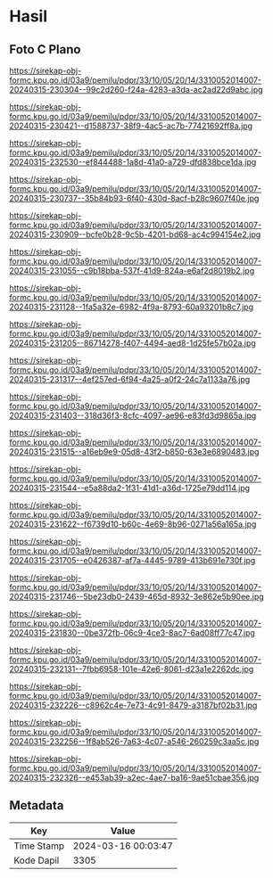 # Hasil

## Foto C Plano

https://sirekap-obj-formc.kpu.go.id/03a9/pemilu/pdpr/33/10/05/20/14/3310052014007-20240315-230304--99c2d260-f24a-4283-a3da-ac2ad22d9abc.jpg

https://sirekap-obj-formc.kpu.go.id/03a9/pemilu/pdpr/33/10/05/20/14/3310052014007-20240315-230421--d1588737-38f9-4ac5-ac7b-77421692ff8a.jpg

https://sirekap-obj-formc.kpu.go.id/03a9/pemilu/pdpr/33/10/05/20/14/3310052014007-20240315-232530--ef844488-1a8d-41a0-a729-dfd838bce1da.jpg

https://sirekap-obj-formc.kpu.go.id/03a9/pemilu/pdpr/33/10/05/20/14/3310052014007-20240315-230737--35b84b93-6f40-430d-8acf-b28c9607f40e.jpg

https://sirekap-obj-formc.kpu.go.id/03a9/pemilu/pdpr/33/10/05/20/14/3310052014007-20240315-230909--bcfe0b28-9c5b-4201-bd68-ac4c994154e2.jpg

https://sirekap-obj-formc.kpu.go.id/03a9/pemilu/pdpr/33/10/05/20/14/3310052014007-20240315-231055--c9b18bba-537f-41d9-824a-e6af2d8019b2.jpg

https://sirekap-obj-formc.kpu.go.id/03a9/pemilu/pdpr/33/10/05/20/14/3310052014007-20240315-231128--1fa5a32e-6982-4f9a-8793-60a93201b8c7.jpg

https://sirekap-obj-formc.kpu.go.id/03a9/pemilu/pdpr/33/10/05/20/14/3310052014007-20240315-231205--86714278-f407-4494-aed8-1d25fe57b02a.jpg

https://sirekap-obj-formc.kpu.go.id/03a9/pemilu/pdpr/33/10/05/20/14/3310052014007-20240315-231317--4ef257ed-6f94-4a25-a0f2-24c7a1133a76.jpg

https://sirekap-obj-formc.kpu.go.id/03a9/pemilu/pdpr/33/10/05/20/14/3310052014007-20240315-231403--318d36f3-8cfc-4097-ae96-e83fd3d9865a.jpg

https://sirekap-obj-formc.kpu.go.id/03a9/pemilu/pdpr/33/10/05/20/14/3310052014007-20240315-231515--a16eb9e9-05d8-43f2-b850-63e3e6890483.jpg

https://sirekap-obj-formc.kpu.go.id/03a9/pemilu/pdpr/33/10/05/20/14/3310052014007-20240315-231544--e5a88da2-1f31-41d1-a36d-1725e79dd114.jpg

https://sirekap-obj-formc.kpu.go.id/03a9/pemilu/pdpr/33/10/05/20/14/3310052014007-20240315-231622--f6739d10-b60c-4e69-8b96-0271a56a165a.jpg

https://sirekap-obj-formc.kpu.go.id/03a9/pemilu/pdpr/33/10/05/20/14/3310052014007-20240315-231705--e0426387-af7a-4445-9789-413b691e730f.jpg

https://sirekap-obj-formc.kpu.go.id/03a9/pemilu/pdpr/33/10/05/20/14/3310052014007-20240315-231746--5be23db0-2439-465d-8932-3e862e5b90ee.jpg

https://sirekap-obj-formc.kpu.go.id/03a9/pemilu/pdpr/33/10/05/20/14/3310052014007-20240315-231830--0be372fb-06c9-4ce3-8ac7-6ad08ff77c47.jpg

https://sirekap-obj-formc.kpu.go.id/03a9/pemilu/pdpr/33/10/05/20/14/3310052014007-20240315-232131--7fbb6958-101e-42e6-8061-d23a1e2262dc.jpg

https://sirekap-obj-formc.kpu.go.id/03a9/pemilu/pdpr/33/10/05/20/14/3310052014007-20240315-232226--c8962c4e-7e73-4c91-8479-a3187bf02b31.jpg

https://sirekap-obj-formc.kpu.go.id/03a9/pemilu/pdpr/33/10/05/20/14/3310052014007-20240315-232256--1f8ab526-7a63-4c07-a546-260259c3aa5c.jpg

https://sirekap-obj-formc.kpu.go.id/03a9/pemilu/pdpr/33/10/05/20/14/3310052014007-20240315-232326--e453ab39-a2ec-4ae7-ba16-9ae51cbae356.jpg


## Metadata

| Key        | Value               |
| ---------- | ------------------- |
| Time Stamp | 2024-03-16 00:03:47 |
| Kode Dapil | 3305                |




